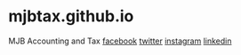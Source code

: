 # mjbtax.github.io
 MJB Accounting and Tax
[facebook](https://facebook.com/mjbtax)
[twitter](https://twitter.com/mjbtax)
[instagram](https://www.instagram.com/mjbtax)
[linkedin](https://www.linkedin.com/company/42296383)
